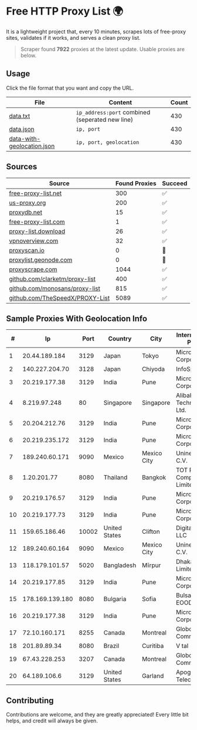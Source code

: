 
# Free HTTP Proxy List 🌍

It is a lightweight project that, every 10 minutes, scrapes lots of free-proxy sites, validates if it works, and serves a clean proxy list.


> Scraper found **7922** proxies at the latest update. Usable proxies are below.

## Usage

Click the file format that you want and copy the URL.


|File|Content|Count|
|----|-------|-----|
|[data.txt](https://raw.githubusercontent.com/themiralay/Proxy-List-World/master/data.txt)|`ip_address:port` combined (seperated new line)|430|
|[data.json](https://raw.githubusercontent.com/themiralay/Proxy-List-World/master/data.json)|`ip, port`|430|
|[data-with-geolocation.json](https://raw.githubusercontent.com/themiralay/Proxy-List-World/master/data-with-geolocation.json)|`ip, port, geolocation`|430|

## Sources

|Source|Found Proxies|Succeed|
|------|-------------|-------|
|[free-proxy-list.net](https://free-proxy-list.net)|300|✅|
|[us-proxy.org](https://www.us-proxy.org)|200|✅|
|[proxydb.net](http://proxydb.net)|15|✅|
|[free-proxy-list.com](https://free-proxy-list.com/?page=&port=&type%5B%5D=http&type%5B%5D=https&up_time=0&search=Search)|1|✅|
|[proxy-list.download](https://www.proxy-list.download/HTTP)|26|✅|
|[vpnoverview.com](https://vpnoverview.com/privacy/anonymous-browsing/free-proxy-servers)|32|✅|
|[proxyscan.io](https://www.proxyscan.io)|0|🚫|
|[proxylist.geonode.com](https://proxylist.geonode.com/api/proxy-list?limit=300&page=1&sort_by=lastChecked&sort_type=desc&protocols=http,https)|0|🚫|
|[proxyscrape.com](https://api.proxyscrape.com/v2/?request=displayproxies&protocol=http&timeout=10000&country=all&ssl=all&anonymity=all)|1044|✅|
|[github.com/clarketm/proxy-list](https://raw.githubusercontent.com/clarketm/proxy-list/master/proxy-list-raw.txt)|400|✅|
|[github.com/monosans/proxy-list](https://raw.githubusercontent.com/monosans/proxy-list/main/proxies/http.txt)|815|✅|
|[github.com/TheSpeedX/PROXY-List](https://raw.githubusercontent.com/TheSpeedX/PROXY-List/master/http.txt)|5089|✅|


## Sample Proxies With Geolocation Info

|#|Ip|Port|Country|City|Internet Service Provider|
|-|--|----|-------|----|-------------------------|
|1|20.44.189.184|3129|Japan|Tokyo|Microsoft Corporation|
|2|140.227.204.70|3128|Japan|Chiyoda|InfoSphere|
|3|20.219.177.38|3129|India|Pune|Microsoft Corporation|
|4|8.219.97.248|80|Singapore|Singapore|Alibaba (US) Technology Co., Ltd.|
|5|20.204.212.76|3129|India|Pune|Microsoft Corporation|
|6|20.219.235.172|3129|India|Pune|Microsoft Corporation|
|7|189.240.60.171|9090|Mexico|Mexico City|Uninet S.A. de C.V.|
|8|1.20.201.77|8080|Thailand|Bangkok|TOT Public Company Limited|
|9|20.219.176.57|3129|India|Pune|Microsoft Corporation|
|10|20.219.177.73|3129|India|Pune|Microsoft Corporation|
|11|159.65.186.46|10002|United States|Clifton|DigitalOcean, LLC|
|12|189.240.60.164|9090|Mexico|Mexico City|Uninet S.A. de C.V.|
|13|118.179.101.57|5020|Bangladesh|Mīrpur|Dhakacom Limited|
|14|20.219.177.85|3129|India|Pune|Microsoft Corporation|
|15|178.169.139.180|8080|Bulgaria|Sofia|Bulsatcom EOOD|
|16|20.219.177.38|3129|India|Pune|Microsoft Corporation|
|17|72.10.160.171|8255|Canada|Montreal|GloboTech Communications|
|18|201.89.89.34|8080|Brazil|Curitiba|V tal|
|19|67.43.228.253|3207|Canada|Montreal|GloboTech Communications|
|20|64.189.106.6|3129|United States|Garland|Apogee Telecom Inc.|



## Contributing

Contributions are welcome, and they are greatly appreciated! Every
little bit helps, and credit will always be given.

